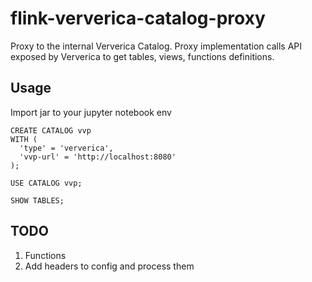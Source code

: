 # flink-ververica-catalog-proxy
Proxy to the internal Ververica Catalog. Proxy implementation calls API exposed by Ververica to get tables, views, functions definitions.


## Usage
Import jar to your jupyter notebook env

```
CREATE CATALOG vvp
WITH (
  'type' = 'ververica',
  'vvp-url' = 'http://localhost:8080'
);

USE CATALOG vvp;

SHOW TABLES;
```

## TODO
1. Functions
1. Add headers to config and process them